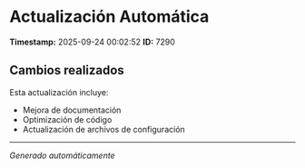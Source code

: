 # Actualización Automática

**Timestamp:** 2025-09-24 00:02:52
**ID:** 7290

## Cambios realizados

Esta actualización incluye:
- Mejora de documentación
- Optimización de código
- Actualización de archivos de configuración

---
*Generado automáticamente*
